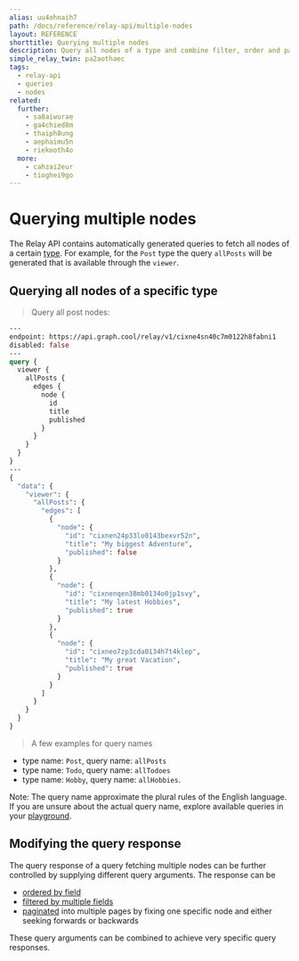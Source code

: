 ```yaml
---
alias: uu4ohnaih7
path: /docs/reference/relay-api/multiple-nodes
layout: REFERENCE
shorttitle: Querying multiple nodes
description: Query all nodes of a type and combine filter, order and pagination query arguments to exactly define what data you want to fetch.
simple_relay_twin: pa2aothaec
tags:
  - relay-api
  - queries
  - nodes
related:
  further:
    - sa8aiwurae
    - ga4chied8m
    - thaiph8ung
    - aephaimu5n
    - riekooth4o
  more:
    - cahzai2eur
    - tioghei9go
---
```


# Querying multiple nodes

The Relay API contains automatically generated queries to fetch all nodes of a certain [type](!alias-ij2choozae). For example, for the `Post` type the query `allPosts` will be generated that is available through the `viewer`.

## Querying all nodes of a specific type

> Query all post nodes:

```graphql
---
endpoint: https://api.graph.cool/relay/v1/cixne4sn40c7m0122h8fabni1
disabled: false
---
query {
  viewer {
    allPosts {
      edges {
        node {
          id
          title
          published
        }
      }
    }
  }
}
---
{
  "data": {
    "viewer": {
      "allPosts": {
        "edges": [
          {
            "node": {
              "id": "cixnen24p33lo0143bexvr52n",
              "title": "My biggest Adventure",
              "published": false
            }
          },
          {
            "node": {
              "id": "cixnenqen38mb0134o0jp1svy",
              "title": "My latest Hobbies",
              "published": true
            }
          },
          {
            "node": {
              "id": "cixneo7zp3cda0134h7t4klep",
              "title": "My great Vacation",
              "published": true
            }
          }
        ]
      }
    }
  }
}
```

> A few examples for query names
* type name: `Post`, query name: `allPosts`
* type name: `Todo`, query name: `allTodoes`
* type name: `Hobby`, query name: `allHobbies`.

Note: The query name approximate the plural rules of the English language. If you are unsure about the actual query name, explore available queries in your [playground](!alias-oe1ier4iej).

## Modifying the query response

The query response of a query fetching multiple nodes can be further controlled by supplying different query arguments. The response can be

* [ordered by field](!alias-sa8aiwurae)
* [filtered by multiple fields](!alias-aephaimu5n)
* [paginated](!alias-riekooth4o) into multiple pages by fixing one specific node and either seeking forwards or backwards

These query arguments can be combined to achieve very specific query responses.
